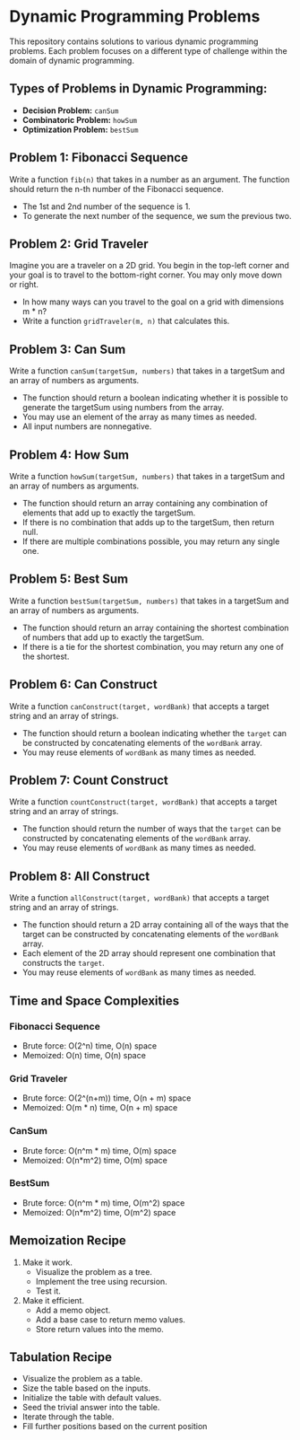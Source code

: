 # Dynamic Programming Problems

This repository contains solutions to various dynamic programming problems. Each problem focuses on a different type of challenge within the domain of dynamic programming.

## Types of Problems in Dynamic Programming:

- **Decision Problem:** `canSum`
- **Combinatoric Problem:** `howSum`
- **Optimization Problem:** `bestSum`

## Problem 1: Fibonacci Sequence

Write a function `fib(n)` that takes in a number as an argument. The function should return the n-th number of the Fibonacci sequence.

- The 1st and 2nd number of the sequence is 1.
- To generate the next number of the sequence, we sum the previous two.

## Problem 2: Grid Traveler

Imagine you are a traveler on a 2D grid. You begin in the top-left corner and your goal is to travel to the bottom-right corner. You may only move down or right.

- In how many ways can you travel to the goal on a grid with dimensions m * n?
- Write a function `gridTraveler(m, n)` that calculates this.

## Problem 3: Can Sum

Write a function `canSum(targetSum, numbers)` that takes in a targetSum and an array of numbers as arguments.

- The function should return a boolean indicating whether it is possible to generate the targetSum using numbers from the array.
- You may use an element of the array as many times as needed.
- All input numbers are nonnegative.

## Problem 4: How Sum

Write a function `howSum(targetSum, numbers)` that takes in a targetSum and an array of numbers as arguments.

- The function should return an array containing any combination of elements that add up to exactly the targetSum.
- If there is no combination that adds up to the targetSum, then return null.
- If there are multiple combinations possible, you may return any single one.

## Problem 5: Best Sum

Write a function `bestSum(targetSum, numbers)` that takes in a targetSum and an array of numbers as arguments.

- The function should return an array containing the shortest combination of numbers that add up to exactly the targetSum.
- If there is a tie for the shortest combination, you may return any one of the shortest.

## Problem 6: Can Construct

Write a function `canConstruct(target, wordBank)` that accepts a target string and an array of strings.

- The function should return a boolean indicating whether the `target` can be constructed by concatenating elements of the `wordBank` array.
- You may reuse elements of `wordBank` as many times as needed.

## Problem 7: Count Construct

Write a function `countConstruct(target, wordBank)` that accepts a target string and an array of strings.

- The function should return the number of ways that the `target` can be constructed by concatenating elements of the `wordBank` array.
- You may reuse elements of `wordBank` as many times as needed.

## Problem 8: All Construct

Write a function `allConstruct(target, wordBank)` that accepts a target string and an array of strings.

- The function should return a 2D array containing all of the ways that the target can be constructed by concatenating elements of the `wordBank` array.
- Each element of the 2D array should represent one combination that constructs the `target`.
- You may reuse elements of `wordBank` as many times as needed.

## Time and Space Complexities

### Fibonacci Sequence

- Brute force: O(2^n) time, O(n) space
- Memoized: O(n) time, O(n) space

### Grid Traveler

- Brute force: O(2^(n+m)) time, O(n + m) space
- Memoized: O(m * n) time, O(n + m) space

### CanSum

- Brute force: O(n^m * m) time, O(m) space
- Memoized: O(n*m^2) time, O(m) space

### BestSum

- Brute force: O(n^m * m) time, O(m^2) space
- Memoized: O(n*m^2) time, O(m^2) space

## Memoization Recipe

1. Make it work.
   - Visualize the problem as a tree.
   - Implement the tree using recursion.
   - Test it.
2. Make it efficient.
   - Add a memo object.
   - Add a base case to return memo values.
   - Store return values into the memo.

## Tabulation Recipe

- Visualize the problem as a table.
- Size the table based on the inputs.
- Initialize the table with default values.
- Seed the trivial answer into the table.
- Iterate through the table.
- Fill further positions based on the current position
